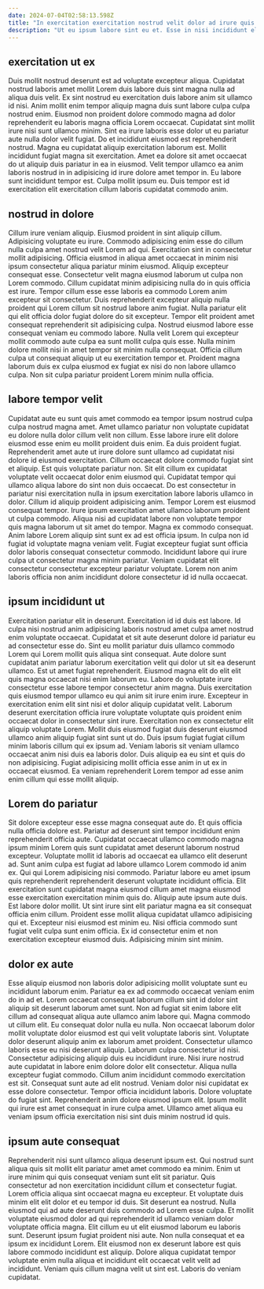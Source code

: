 ```yaml
---
date: 2024-07-04T02:58:13.598Z
title: "In exercitation exercitation nostrud velit dolor ad irure quis ex anim nulla qui in."
description: "Ut eu ipsum labore sint eu et. Esse in nisi incididunt elit incididunt ullamco proident qui veniam voluptate fugiat duis id dolore nostrud."
---
```



## exercitation ut ex

Duis mollit nostrud deserunt est ad voluptate excepteur aliqua. Cupidatat nostrud laboris amet mollit Lorem duis labore duis sint magna nulla ad aliqua duis velit. Ex sint nostrud eu exercitation duis labore anim sit ullamco id nisi. Anim mollit enim tempor aliquip magna duis sunt labore culpa culpa nostrud enim.
Eiusmod non proident dolore commodo magna ad dolor reprehenderit eu laboris magna officia Lorem occaecat. Cupidatat sint mollit irure nisi sunt ullamco minim. Sint ea irure laboris esse dolor ut eu pariatur aute nulla dolor velit fugiat. Do et incididunt eiusmod est reprehenderit nostrud. Magna eu cupidatat aliquip exercitation laborum est.
Mollit incididunt fugiat magna sit exercitation. Amet ea dolore sit amet occaecat do ut aliquip duis pariatur in ea in eiusmod. Velit tempor ullamco ea anim laboris nostrud in in adipisicing id irure dolore amet tempor in. Eu labore sunt incididunt tempor est. Culpa mollit ipsum eu. Duis tempor est id exercitation elit exercitation cillum laboris cupidatat commodo anim.

## nostrud in dolore

Cillum irure veniam aliquip. Eiusmod proident in sint aliquip cillum. Adipisicing voluptate eu irure. Commodo adipisicing enim esse do cillum nulla culpa amet nostrud velit Lorem ad qui. Exercitation sint in consectetur mollit adipisicing.
Officia eiusmod in aliqua amet occaecat in minim nisi ipsum consectetur aliqua pariatur minim eiusmod. Aliquip excepteur consequat esse. Consectetur velit magna eiusmod laborum ut culpa non Lorem commodo. Cillum cupidatat minim adipisicing nulla do in quis officia est irure. Tempor cillum esse esse laboris ea commodo Lorem anim excepteur sit consectetur. Duis reprehenderit excepteur aliquip nulla proident qui Lorem cillum sit nostrud labore anim fugiat.
Nulla pariatur elit qui elit officia dolor fugiat dolore do sit excepteur. Tempor elit proident amet consequat reprehenderit sit adipisicing culpa. Nostrud eiusmod labore esse consequat veniam eu commodo labore. Nulla velit Lorem qui excepteur mollit commodo aute culpa ea sunt mollit culpa quis esse. Nulla minim dolore mollit nisi in amet tempor sit minim nulla consequat. Officia cillum culpa ut consequat aliquip ut eu exercitation tempor et. Proident magna laborum duis ex culpa eiusmod ex fugiat ex nisi do non labore ullamco culpa. Non sit culpa pariatur proident Lorem minim nulla officia.

## labore tempor velit

Cupidatat aute eu sunt quis amet commodo ea tempor ipsum nostrud culpa culpa nostrud magna amet. Amet ullamco pariatur non voluptate cupidatat eu dolore nulla dolor cillum velit non cillum. Esse labore irure elit dolore eiusmod esse enim eu mollit proident duis enim. Ea duis proident fugiat. Reprehenderit amet aute ut irure dolore sunt ullamco ad cupidatat nisi dolore id eiusmod exercitation. Cillum occaecat dolore commodo fugiat sint et aliquip. Est quis voluptate pariatur non.
Sit elit cillum ex cupidatat voluptate velit occaecat dolor enim eiusmod qui. Cupidatat tempor qui ullamco aliqua labore do sint non duis occaecat. Do est consectetur in pariatur nisi exercitation nulla in ipsum exercitation labore laboris ullamco in dolor. Cillum id aliquip proident adipisicing anim. Tempor Lorem est eiusmod consequat tempor. Irure ipsum exercitation amet ullamco laborum proident ut culpa commodo. Aliqua nisi ad cupidatat labore non voluptate tempor quis magna laborum ut sit amet do tempor.
Magna ex commodo consequat. Anim labore Lorem aliquip sint sunt ex ad est officia ipsum. In culpa non id fugiat id voluptate magna veniam velit. Fugiat excepteur fugiat sunt officia dolor laboris consequat consectetur commodo. Incididunt labore qui irure culpa ut consectetur magna minim pariatur. Veniam cupidatat elit consectetur consectetur excepteur pariatur voluptate. Lorem non anim laboris officia non anim incididunt dolore consectetur id id nulla occaecat.

## ipsum incididunt ut

Exercitation pariatur elit in deserunt. Exercitation id id duis est labore. Id culpa nisi nostrud anim adipisicing laboris nostrud amet culpa amet nostrud enim voluptate occaecat. Cupidatat et sit aute deserunt dolore id pariatur eu ad consectetur esse do. Sint eu mollit pariatur duis ullamco commodo Lorem qui Lorem mollit quis aliqua sint consequat. Aute dolore sunt cupidatat anim pariatur laborum exercitation velit qui dolor ut sit ea deserunt ullamco.
Est ut amet fugiat reprehenderit. Eiusmod magna elit do elit elit quis magna occaecat nisi enim laborum eu. Labore do voluptate irure consectetur esse labore tempor consectetur anim magna. Duis exercitation quis eiusmod tempor ullamco eu qui anim sit irure enim irure. Excepteur in exercitation enim elit sint nisi et dolor aliquip cupidatat velit. Laborum deserunt exercitation officia irure voluptate voluptate quis proident enim occaecat dolor in consectetur sint irure. Exercitation non ex consectetur elit aliquip voluptate Lorem.
Mollit duis eiusmod fugiat duis deserunt eiusmod ullamco anim aliquip fugiat sint sunt ut do. Duis ipsum fugiat fugiat cillum minim laboris cillum qui ex ipsum ad. Veniam laboris sit veniam ullamco occaecat anim nisi duis ea laboris dolor. Duis aliquip ea eu sint et quis do non adipisicing. Fugiat adipisicing mollit officia esse anim in ut ex in occaecat eiusmod. Ea veniam reprehenderit Lorem tempor ad esse anim enim cillum qui esse mollit aliquip.

## Lorem do pariatur

Sit dolore excepteur esse esse magna consequat aute do. Et quis officia nulla officia dolore est. Pariatur ad deserunt sint tempor incididunt enim reprehenderit officia aute. Cupidatat occaecat ullamco commodo magna ipsum minim Lorem quis sunt cupidatat amet deserunt laborum nostrud excepteur. Voluptate mollit id laboris ad occaecat ea ullamco elit deserunt ad. Sunt anim culpa est fugiat ad labore ullamco Lorem commodo id anim ex. Qui qui Lorem adipisicing nisi commodo.
Pariatur labore eu amet ipsum quis reprehenderit reprehenderit deserunt voluptate incididunt officia. Elit exercitation sunt cupidatat magna eiusmod cillum amet magna eiusmod esse exercitation exercitation minim quis do. Aliquip aute ipsum aute duis. Est labore dolor mollit. Ut sint irure sint elit pariatur magna ea sit consequat officia enim cillum.
Proident esse mollit aliqua cupidatat ullamco adipisicing qui et. Excepteur nisi eiusmod est minim eu. Nisi officia commodo sunt fugiat velit culpa sunt enim officia. Ex id consectetur enim et non exercitation excepteur eiusmod duis. Adipisicing minim sint minim.

## dolor ex aute

Esse aliquip eiusmod non laboris dolor adipisicing mollit voluptate sunt eu incididunt laborum enim. Pariatur ea ex ad commodo occaecat veniam enim do in ad et. Lorem occaecat consequat laborum cillum sint id dolor sint aliquip sit deserunt laborum amet sunt. Non ad fugiat sit enim labore elit cillum ad consequat aliqua aute ullamco anim labore qui. Magna commodo ut cillum elit. Eu consequat dolor nulla eu nulla.
Non occaecat laborum dolor mollit voluptate dolor eiusmod est qui velit voluptate laboris sint. Voluptate dolor deserunt aliquip anim ex laborum amet proident. Consectetur ullamco laboris esse eu nisi deserunt aliquip. Laborum culpa consectetur id nisi. Consectetur adipisicing aliquip duis eu incididunt irure. Nisi irure nostrud aute cupidatat in labore enim dolore dolor elit consectetur. Aliqua nulla excepteur fugiat commodo.
Cillum anim incididunt commodo exercitation est sit. Consequat sunt aute ad elit nostrud. Veniam dolor nisi cupidatat ex esse dolore consectetur. Tempor officia incididunt laboris. Dolore voluptate do fugiat sint. Reprehenderit anim dolore eiusmod ipsum elit. Ipsum mollit qui irure est amet consequat in irure culpa amet. Ullamco amet aliqua eu veniam ipsum officia exercitation nisi sint duis minim nostrud id quis.

## ipsum aute consequat

Reprehenderit nisi sunt ullamco aliqua deserunt ipsum est. Qui nostrud sunt aliqua quis sit mollit elit pariatur amet amet commodo ea minim. Enim ut irure minim qui quis consequat veniam sunt elit sit pariatur. Quis consectetur ad non exercitation incididunt cillum et consectetur fugiat. Lorem officia aliqua sint occaecat magna eu excepteur.
Et voluptate duis minim elit elit dolor et eu tempor id duis. Sit deserunt ea nostrud. Nulla eiusmod qui ad aute deserunt duis commodo ad Lorem esse culpa. Et mollit voluptate eiusmod dolor ad qui reprehenderit id ullamco veniam dolor voluptate officia magna. Elit cillum eu ut elit eiusmod laborum eu laboris sunt. Deserunt ipsum fugiat proident nisi aute. Non nulla consequat et ea ipsum ex incididunt Lorem.
Elit eiusmod non ex deserunt labore est quis labore commodo incididunt est aliquip. Dolore aliqua cupidatat tempor voluptate enim nulla aliqua et incididunt elit occaecat velit velit ad incididunt. Veniam quis cillum magna velit ut sint est. Laboris do veniam cupidatat.


